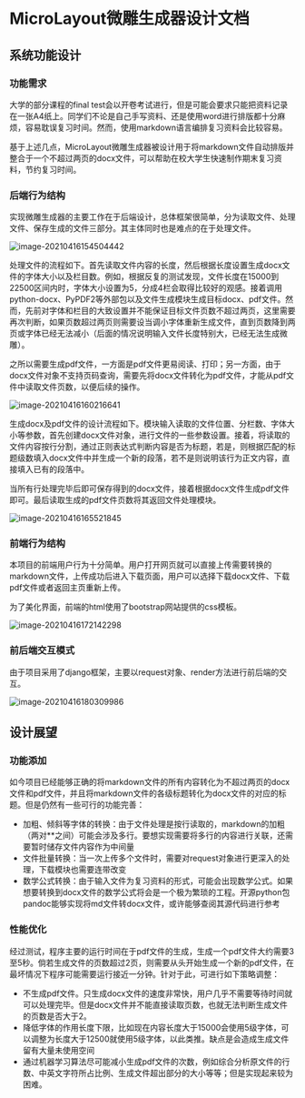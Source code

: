 # MicroLayout微雕生成器设计文档

## 系统功能设计

### 功能需求

大学的部分课程的final test会以开卷考试进行，但是可能会要求只能把资料记录在一张A4纸上。同学们不论是自己手写资料、还是使用word进行排版都十分麻烦，容易耽误复习时间。然而，使用markdown语言编排复习资料会比较容易。

基于上述几点，MicroLayout微雕生成器被设计用于将markdown文件自动排版并整合于一个不超过两页的docx文件，可以帮助在校大学生快速制作期末复习资料，节约复习时间。

### 后端行为结构

实现微雕生成器的主要工作在于后端设计，总体框架很简单，分为读取文件、处理文件、保存生成的文件三部分。其主体同时也是难点的在于处理文件。

![image-20210416154504442](./picture/后端1.png)

处理文件的流程如下。首先读取文件内容的长度，然后根据长度设置生成docx文件的字体大小以及栏目数。例如，根据反复的测试发现，文件长度在15000到22500区间内时，字体大小设置为5，分成4栏会取得比较好的观感。接着调用python-docx、PyPDF2等外部包以及文件生成模块生成目标docx、pdf文件。然而，先前对字体和栏目的大致设置并不能保证目标文件页数不超过两页，这里需要再次判断，如果页数超过两页则需要设当调小字体重新生成文件，直到页数降到两页或字体已经无法减小（后面的情况说明输入文件长度特别大，已经无法生成微雕）。

之所以需要生成pdf文件，一方面是pdf文件更易阅读、打印；另一方面，由于docx文件对象不支持页码查询，需要先将docx文件转化为pdf文件，才能从pdf文件中读取文件页数，以便后续的操作。

![image-20210416160216641](./picture/后端2.png)

生成docx及pdf文件的设计流程如下。模块输入读取的文件位置、分栏数、字体大小等参数，首先创建docx文件对象，进行文件的一些参数设置。接着，将读取的文件内容按行分割，通过正则表达式判断内容是否为标题，若是，则根据匹配的标题级数填入docx文件中并生成一个新的段落，若不是则说明该行为正文内容，直接填入已有的段落中。

当所有行处理完毕后即可保存得到的docx文件，接着根据docx文件生成pdf文件即可。最后读取生成的pdf文件页数将其返回文件处理模块。

![image-20210416165521845](./picture/后端3.png)

### 前端行为结构

本项目的前端用户行为十分简单。用户打开网页就可以直接上传需要转换的markdown文件，上传成功后进入下载页面，用户可以选择下载docx文件、下载pdf文件或者返回主页重新上传。

为了美化界面，前端的html使用了bootstrap网站提供的css模板。

![image-20210416172142298](./picture/前端.png)

### 前后端交互模式

由于项目采用了django框架，主要以request对象、render方法进行前后端的交互。

![image-20210416180309986](./picture/交互.png)

## 设计展望

### 功能添加

如今项目已经能够正确的将markdown文件的所有内容转化为不超过两页的docx文件和pdf文件，并且将markdown文件的各级标题转化为docx文件的对应的标题。但是仍然有一些可行的功能完善：

- 加粗、倾斜等字体的转换：由于文件处理是按行读取的，markdown的加粗（两对**之间）可能会涉及多行。要想实现需要将多行的内容进行关联，还需要暂时储存文件内容作为中间量
- 文件批量转换：当一次上传多个文件时，需要对request对象进行更深入的处理，下载模块也需要连带改变
- 数学公式转换：由于输入文件为复习资料的形式，可能会出现数学公式。如果想要转换到docx文件的数学公式将会是一个极为繁琐的工程。开源python包pandoc能够实现将md文件转docx文件，或许能够查阅其源代码进行参考

### 性能优化

经过测试，程序主要的运行时间在于pdf文件的生成，生成一个pdf文件大约需要3至5秒。倘若生成文件的页数超过2页，则需要从头开始生成一个新的pdf文件，在最坏情况下程序可能需要运行接近一分钟。针对于此，可进行如下策略调整：

- 不生成pdf文件。只生成docx文件的速度非常快，用户几乎不需要等待时间就可以处理完毕。但是docx文件并不能直接读取页数，也就无法判断生成文件的页数是否大于2。
- 降低字体的作用长度下限，比如现在内容长度大于15000会使用5级字体，可以调整为长度大于12500就使用5级字体，以此类推。缺点是会造成生成文件留有大量未使用空间
- 通过机器学习算法尽可能减小生成pdf文件的次数，例如综合分析原文件的行数、中英文字符所占比例、生成文件超出部分的大小等等；但是实现起来较为困难。
